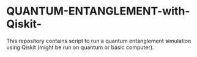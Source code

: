 # QUANTUM-ENTANGLEMENT-with-Qiskit-
This repository contains script to run a quantum entanglement simulation using Qiskit (might be run on quantum or basic computer).
